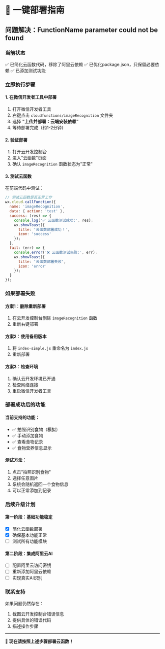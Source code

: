 # 🚀 一键部署指南

## 问题解决：FunctionName parameter could not be found

### 当前状态
✅ 已简化云函数代码，移除了阿里云依赖
✅ 已优化package.json，只保留必要依赖
✅ 已添加测试功能

### 立即执行步骤

#### 1. 在微信开发者工具中部署
1. 打开微信开发者工具
2. 右键点击 `cloudfunctions/imageRecognition` 文件夹
3. 选择 **"上传并部署：云端安装依赖"**
4. 等待部署完成（约1-2分钟）

#### 2. 验证部署
1. 打开云开发控制台
2. 进入"云函数"页面
3. 确认 `imageRecognition` 函数状态为"正常"

#### 3. 测试云函数
在前端代码中测试：
```javascript
// 测试云函数是否正常工作
wx.cloud.callFunction({
  name: 'imageRecognition',
  data: { action: 'test' },
  success: (res) => {
    console.log('✅ 云函数测试成功:', res);
    wx.showToast({
      title: '云函数部署成功！',
      icon: 'success'
    });
  },
  fail: (err) => {
    console.error('❌ 云函数测试失败:', err);
    wx.showToast({
      title: '云函数部署失败',
      icon: 'error'
    });
  }
});
```

### 如果部署失败

#### 方案1：删除重新部署
1. 在云开发控制台删除 `imageRecognition` 函数
2. 重新右键部署

#### 方案2：使用备用版本
1. 将 `index-simple.js` 重命名为 `index.js`
2. 重新部署

#### 方案3：检查环境
1. 确认云开发环境已开通
2. 检查网络连接
3. 重启微信开发者工具

### 部署成功后的功能

#### 当前支持的功能：
- ✅ 拍照识别食物（模拟）
- ✅ 手动添加食物
- ✅ 查看食物记录
- ✅ 食物营养信息显示

#### 测试方法：
1. 点击"拍照识别食物"
2. 选择任意图片
3. 系统会随机返回一个食物信息
4. 可以正常添加到记录

### 后续升级计划

#### 第一阶段：基础功能稳定
- [x] 简化云函数部署
- [x] 确保基本功能正常
- [ ] 测试所有功能模块

#### 第二阶段：集成阿里云AI
- [ ] 配置阿里云访问密钥
- [ ] 重新添加阿里云依赖
- [ ] 实现真实AI识别

### 联系支持
如果问题仍然存在：
1. 截图云开发控制台错误信息
2. 提供具体的错误代码
3. 描述操作步骤

---

**🎉 现在请按照上述步骤部署云函数！** 